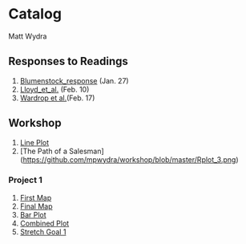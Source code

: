 # Catalog

Matt Wydra

## Responses to Readings

1. [Blumenstock_response](https://github.com/mpwydra/workshop/blob/master/blumenstock.md) (Jan. 27)
2. [Lloyd_et_al.](https://github.com/mpwydra/workshop/blob/master/Lloyd_et_al.md) (Feb. 10)
3. [Wardrop et al.](https://github.com/mpwydra/workshop/blob/master/Wardrop_et_al.md)(Feb. 17)

## Workshop

1. [Line Plot](https://github.com/mpwydra/workshop/blob/master/Rplot_1.png)
2. [The Path of a Salesman] (https://github.com/mpwydra/workshop/blob/master/Rplot_3.png)

### Project 1

1. [First Map](https://github.com/mpwydra/workshop/blob/master/Co%CC%82te_D'Ivoire.png)
2. [Final Map](https://github.com/mpwydra/workshop/blob/master/CIV_pop19.png)
3. [Bar Plot](https://github.com/mpwydra/workshop/blob/master/Geom_Bar_Plot_Final.png)
4. [Combined Plot](https://github.com/mpwydra/workshop/blob/master/Prj_1_Final.png)
5. [Stretch Goal 1](https://github.com/mpwydra/workshop/blob/master/Stretch_Plot.png)
